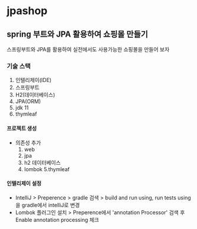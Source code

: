 # jpashop

## spring 부트와 JPA 활용하여 쇼핑몰 만들기
 스프링부트와 JPA를 활용하여 실전에서도 사용가능한 쇼핑몰을 만들어 보자

### 기술 스택
1. 인텔리제이(IDE)
2. 스프링부트
3. H2(데이터베이스)
4. JPA(ORM)
5. jdk 11
6. thymleaf

#### 프로젝트 생성

* 의존성 추가
  1. web
  2. jpa
  3. h2 데이터베이스
  4. lombok
  5.thymleaf
  
#### 인텔리제이 설정
* IntelliJ > Preperence > gradle 검색 > build and run using, run tests using을 gradle에서 intelliJ로 변경 
* Lombok 플러그인 설치 > Preperence에서 'annotation Processor' 검색 후 Enable annotation processing 체크 
